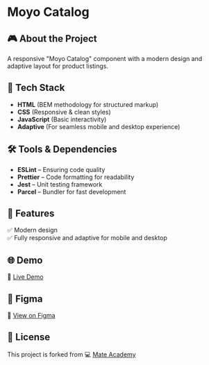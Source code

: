 # Moyo Catalog

## 🎮 About the Project
A responsive "Moyo Catalog" component with a modern design and adaptive layout for product listings.

## 🚀 Tech Stack
- **HTML** (BEM methodology for structured markup)
- **CSS** (Responsive & clean styles)
- **JavaScript** (Basic interactivity)
- **Adaptive** (For seamless mobile and desktop experience)

## 🛠️ Tools & Dependencies
- **ESLint** – Ensuring code quality
- **Prettier** – Code formatting for readability
- **Jest** – Unit testing framework
- **Parcel** – Bundler for fast development

## 📌 Features
✅ Modern design  
✅ Fully responsive and adaptive for mobile and desktop  

## 🌐 Demo
🔗 [Live Demo](https://AndriiZakharenko.github.io/moyo-catalog/)

## 🎨 Figma
🔗 [View on Figma](https://www.figma.com/file/ojkArVazq7vsX0nbpn9CxZ/Moyo-%2F-Catalog-(ENG)?node-id=32249%3A354)

## 📜 License
This project is forked from 💻 [Mate Academy](https://github.com/mate-academy/layout_catalog)
